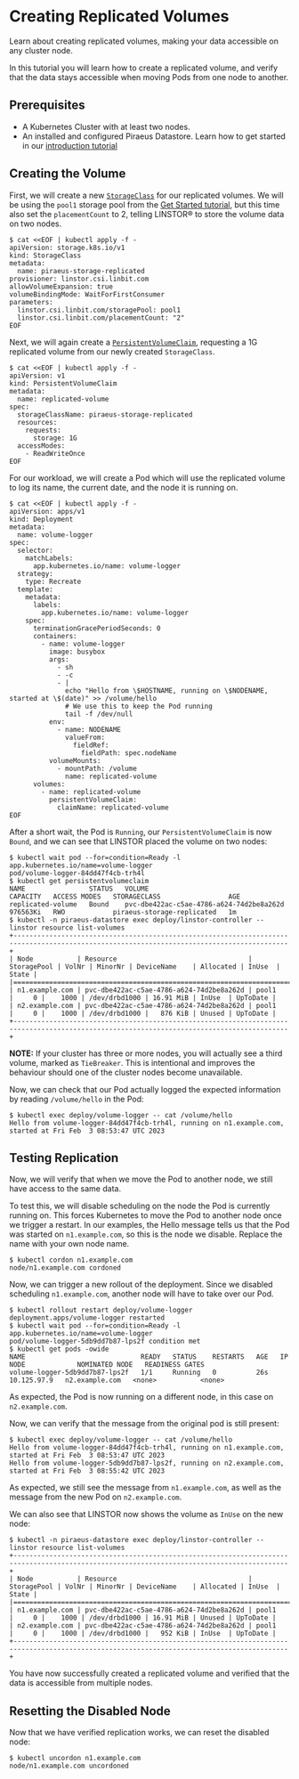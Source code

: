 # Creating Replicated Volumes

Learn about creating replicated volumes, making your data accessible on any cluster node.

In this tutorial you will learn how to create a replicated volume, and verify that the data stays accessible when
moving Pods from one node to another.

## Prerequisites

* A Kubernetes Cluster with at least two nodes.
* An installed and configured Piraeus Datastore. Learn how to get started in our [introduction tutorial](./get-started.md)

## Creating the Volume

First, we will create a new [`StorageClass`](https://kubernetes.io/docs/concepts/storage/storage-classes/) for our
replicated volumes. We will be using the `pool1` storage pool from the [Get Started tutorial](./get-started.md), but
this time also set the `placementCount` to 2, telling LINSTOR® to store the volume data on two nodes.

```
$ cat <<EOF | kubectl apply -f -
apiVersion: storage.k8s.io/v1
kind: StorageClass
metadata:
  name: piraeus-storage-replicated
provisioner: linstor.csi.linbit.com
allowVolumeExpansion: true
volumeBindingMode: WaitForFirstConsumer
parameters:
  linstor.csi.linbit.com/storagePool: pool1
  linstor.csi.linbit.com/placementCount: "2"
EOF
```

Next, we will again create a [`PersistentVolumeClaim`](https://kubernetes.io/docs/concepts/storage/persistent-volumes/),
requesting a 1G replicated volume from our newly created `StorageClass`.

```
$ cat <<EOF | kubectl apply -f -
apiVersion: v1
kind: PersistentVolumeClaim
metadata:
  name: replicated-volume
spec:
  storageClassName: piraeus-storage-replicated
  resources:
    requests:
      storage: 1G
  accessModes:
    - ReadWriteOnce
EOF
```

For our workload, we will create a Pod which will use the replicated volume to log its name, the current date, and the
node it is running on.

```
$ cat <<EOF | kubectl apply -f -
apiVersion: apps/v1
kind: Deployment
metadata:
  name: volume-logger
spec:
  selector:
    matchLabels:
      app.kubernetes.io/name: volume-logger
  strategy:
    type: Recreate
  template:
    metadata:
      labels:
        app.kubernetes.io/name: volume-logger
    spec:
      terminationGracePeriodSeconds: 0
      containers:
        - name: volume-logger
          image: busybox
          args:
            - sh
            - -c
            - |
              echo "Hello from \$HOSTNAME, running on \$NODENAME, started at \$(date)" >> /volume/hello
              # We use this to keep the Pod running
              tail -f /dev/null
          env:
            - name: NODENAME
              valueFrom:
                fieldRef:
                  fieldPath: spec.nodeName
          volumeMounts:
            - mountPath: /volume
              name: replicated-volume
      volumes:
        - name: replicated-volume
          persistentVolumeClaim:
            claimName: replicated-volume
EOF
```

After a short wait, the Pod is `Running`, our `PersistentVolumeClaim` is now `Bound`, and we can see that LINSTOR
placed the volume on two nodes:

```
$ kubectl wait pod --for=condition=Ready -l app.kubernetes.io/name=volume-logger
pod/volume-logger-84dd47f4cb-trh4l
$ kubectl get persistentvolumeclaim
NAME                STATUS   VOLUME                                     CAPACITY   ACCESS MODES   STORAGECLASS                 AGE
replicated-volume   Bound    pvc-dbe422ac-c5ae-4786-a624-74d2be8a262d   976563Ki   RWO            piraeus-storage-replicated   1m
$ kubectl -n piraeus-datastore exec deploy/linstor-controller -- linstor resource list-volumes
+-------------------------------------------------------------------------------------------------------------------------------------------+
| Node           | Resource                                 | StoragePool | VolNr | MinorNr | DeviceName    | Allocated | InUse  |    State |
|===========================================================================================================================================|
| n1.example.com | pvc-dbe422ac-c5ae-4786-a624-74d2be8a262d | pool1       |     0 |    1000 | /dev/drbd1000 | 16.91 MiB | InUse  | UpToDate |
| n2.example.com | pvc-dbe422ac-c5ae-4786-a624-74d2be8a262d | pool1       |     0 |    1000 | /dev/drbd1000 |   876 KiB | Unused | UpToDate |
+-------------------------------------------------------------------------------------------------------------------------------------------+
```

**NOTE:** If your cluster has three or more nodes, you will actually see a third volume, marked as `TieBreaker`. This is
intentional and improves the behaviour should one of the cluster nodes become unavailable.

Now, we can check that our Pod actually logged the expected information by reading `/volume/hello` in the Pod:

```
$ kubectl exec deploy/volume-logger -- cat /volume/hello
Hello from volume-logger-84dd47f4cb-trh4l, running on n1.example.com, started at Fri Feb  3 08:53:47 UTC 2023
```

## Testing Replication

Now, we will verify that when we move the Pod to another node, we still have access to the same data.

To test this, we will disable scheduling on the node the Pod is currently running on. This forces Kubernetes to move the
Pod to another node once we trigger a restart. In our examples, the Hello message tells us that the Pod was started on
`n1.example.com`, so this is the node we disable. Replace the name with your own node name.

```
$ kubectl cordon n1.example.com
node/n1.example.com cordoned
```

Now, we can trigger a new rollout of the deployment. Since we disabled scheduling `n1.example.com`, another node
will have to take over our Pod.

```
$ kubectl rollout restart deploy/volume-logger
deployment.apps/volume-logger restarted
$ kubectl wait pod --for=condition=Ready -l app.kubernetes.io/name=volume-logger
pod/volume-logger-5db9dd7b87-lps2f condition met
$ kubectl get pods -owide
NAME                             READY   STATUS    RESTARTS   AGE   IP            NODE             NOMINATED NODE   READINESS GATES
volume-logger-5db9dd7b87-lps2f   1/1     Running   0          26s   10.125.97.9   n2.example.com   <none>           <none>
```

As expected, the Pod is now running on a different node, in this case on `n2.example.com`.

Now, we can verify that the message from the original pod is still present:

```
$ kubectl exec deploy/volume-logger -- cat /volume/hello
Hello from volume-logger-84dd47f4cb-trh4l, running on n1.example.com, started at Fri Feb  3 08:53:47 UTC 2023
Hello from volume-logger-5db9dd7b87-lps2f, running on n2.example.com, started at Fri Feb  3 08:55:42 UTC 2023
```

As expected, we still see the message from `n1.example.com`, as well as the message from the new Pod on `n2.example.com`.

We can also see that LINSTOR now shows the volume as `InUse` on the new node:

```
$ kubectl -n piraeus-datastore exec deploy/linstor-controller -- linstor resource list-volumes
+-------------------------------------------------------------------------------------------------------------------------------------------+
| Node           | Resource                                 | StoragePool | VolNr | MinorNr | DeviceName    | Allocated | InUse  |    State |
|===========================================================================================================================================|
| n1.example.com | pvc-dbe422ac-c5ae-4786-a624-74d2be8a262d | pool1       |     0 |    1000 | /dev/drbd1000 | 16.91 MiB | Unused | UpToDate |
| n2.example.com | pvc-dbe422ac-c5ae-4786-a624-74d2be8a262d | pool1       |     0 |    1000 | /dev/drbd1000 |   952 KiB | InUse  | UpToDate |
+-------------------------------------------------------------------------------------------------------------------------------------------+
```

You have now successfully created a replicated volume and verified that the data is accessible from multiple nodes.

## Resetting the Disabled Node

Now that we have verified replication works, we can reset the disabled node:

```
$ kubectl uncordon n1.example.com
node/n1.example.com uncordoned
```
